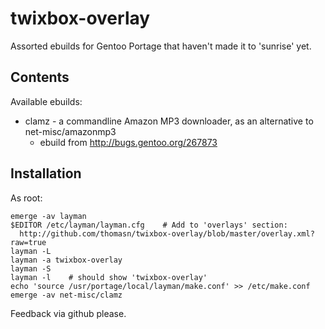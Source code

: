 # twixbox-overlay

Assorted ebuilds for Gentoo Portage that haven't made it to 'sunrise' yet.

## Contents

Available ebuilds:

 * clamz - a commandline Amazon MP3 downloader, as an alternative to net-misc/amazonmp3
   - ebuild from http://bugs.gentoo.org/267873

## Installation

As root:

    emerge -av layman
    $EDITOR /etc/layman/layman.cfg    # Add to 'overlays' section:
      http://github.com/thomasn/twixbox-overlay/blob/master/overlay.xml?raw=true
    layman -L
    layman -a twixbox-overlay
    layman -S
    layman -l    # should show 'twixbox-overlay'
    echo 'source /usr/portage/local/layman/make.conf' >> /etc/make.conf
    emerge -av net-misc/clamz

Feedback via github please.

